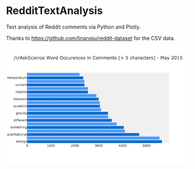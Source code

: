 # RedditTextAnalysis
Text analysis of Reddit comments via Python and Plotly. 

Thanks to https://github.com/linanqiu/reddit-dataset for the CSV data.

![screenshot](https://github.com/esouthren/RedditTextAnalysis/blob/master/newplot.png)
